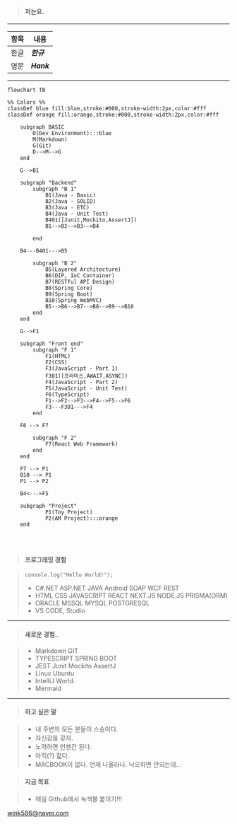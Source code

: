 >#### 저는요.
***
| 항목 | 내용 |
| :---: | --- |
| 한글 | ***한규*** |
| 영문 | ***Hank*** |
***

```mermaid
flowchart TB

%% Colors %%
classDef blue fill:blue,stroke:#000,stroke-width:2px,color:#fff
classDef orange fill:orange,stroke:#000,stroke-width:2px,color:#fff
      
    subgraph BASIC                          
        D(Dev Environment):::blue
        M(Markdown)
        G(Git)
        D-->M-->G                                             
    end
    
    G-->B1      
                    
    subgraph "Backend"
        subgraph "B 1"
            B1(Java - Basic)
            B2(Java - SOLID)
            B3(Java - ETC)        
            B4(Java - Unit Test)     
            B401([Junit,Mockito,AssertJ])   
            B1-->B2-->B3-->B4
           
        end
      
    B4---B401--->B5
        
        subgraph "B 2" 
            B5(Layered Architecture)
            B6(DIP, IoC Container)
            B7(RESTful API Design)
            B8(Spring Core)
            B9(Spring Boot)
            B10(Spring WebMVC)
            B5-->B6-->B7-->B8-->B9-->B10
        end        
    end
    
    G-->F1
    
    subgraph "Front end"
        subgraph "F 1"
            F1(HTML)
            F2(CSS)
            F3(JavaScript - Part 1)
            F301([프라미스,AWAIT,ASYNC])
            F4(JavaScript - Part 2)
            F5(JavaScript - Unit Test)
            F6(TypeScript)
            F1-->F2-->F3-->F4-->F5-->F6            
            F3---F301--->F4
        end
    
    F6 --> F7   
        
        subgraph "F 2"
            F7(React Web Framework)                
        end       
    end
    
    F7 --> P1
    B10 --> P1
    P1 --> P2
    
    B4<--->F5
    
    subgraph "Project"
            P1(Toy Project)
            P2(AM Project):::orange        
    end 




```

>#### 프로그래밍 경험

> ``console.log("Hello World!");``
> - C#.NET ASP.NET JAVA Android SOAP WCF REST 
> - HTML CSS JAVASCRIPT REACT NEXT.JS NODE.JS PRISMA(ORM)
> - ORACLE MSSQL MYSQL POSTGRESQL  
> - VS CODE, Studio
***
>#### 새로운 경험..

> - Markdown GIT 
> - TYPESCRIPT SPRING BOOT
> - JEST Junit Mockito AssertJ
> - Linux Ubuntu
> - IntelliJ World.  
> - Mermaid
***



>#### 하고 싶은 말

> - 내 주변의 모든 분들이 스승이다.
> - 자신감을 갖자. 
> - 노력하면 언젠간 된다.
> - 아직(?) 젋다.
> - MACBOOK이 없다. 언제 나올라나. 낙오하면 안되는데...

>#### 지금 목표

> - 매일 Github에서 녹색불 붙이기!!!

<wink586@naver.com>
